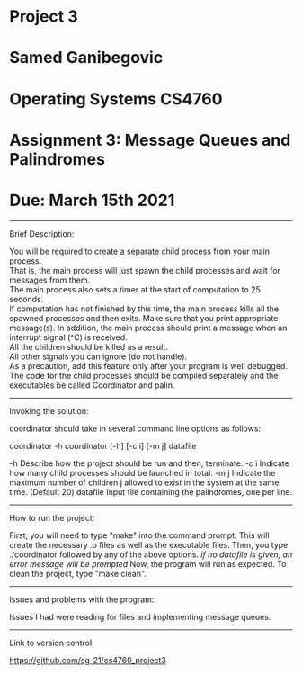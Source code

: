 # Project 3

# Samed Ganibegovic
# Operating Systems CS4760

# Assignment 3: Message Queues and Palindromes
# Due: March 15th 2021

--------------------------------------------------------------------------------------------------------

Brief Description: 

You will be required to create a separate child process from your main process.  
That is, the main process will just spawn the child processes and wait for messages from them.  
The main process also sets a timer at the start of computation to 25 seconds.  
If computation has not finished by this time, the main process kills all the spawned processes and then exits. 
Make sure that you print appropriate message(s). 
In addition,  the main process should print a message when an interrupt signal (^C) is received.  
All the children should be killed as a result.  
All other signals you can ignore (do not handle).  
As a precaution, add this feature only after your program is well debugged. 
The code for the child processes should be compiled separately and the executables be called Coordinator and palin.

--------------------------------------------------------------------------------------------------------

Invoking the solution:

coordinator should take in several command line options as follows:

coordinator -h 
coordinator [-h] [-c i] [-m j] datafile

-h          Describe how the project should be run and then, terminate.
-c i        Indicate how many child processes should be launched in total.
-m j        Indicate the maximum number of children j allowed to exist in the system at the same time.  (Default 20)
datafile    Input file containing the palindromes, one per line.


--------------------------------------------------------------------------------------------------------

How to run the project: 

First, you will need to type "make" into the command prompt.
This will create the necessary .o files as well as the executable files.
Then, you type ./coordinator followed by any of the above options. *if no datafile is given, an error message will be prompted*
Now, the program will run as expected.
To clean the project, type "make clean".

--------------------------------------------------------------------------------------------------------

Issues and problems with the program:

Issues I had were reading for files and implementing message queues.

--------------------------------------------------------------------------------------------------------

Link to version control:

https://github.com/sg-21/cs4760_project3 
